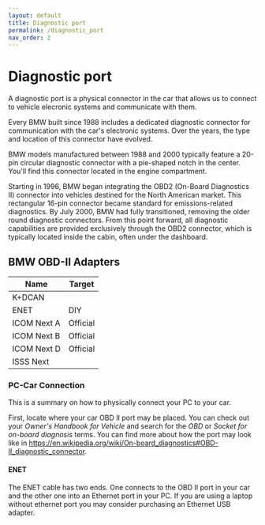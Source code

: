 ```yaml
---
layout: default
title: Diagnostic port
permalink: /diagnostic_port
nav_order: 2
---
```


# Diagnostic port

A diagnostic port is a physical connector in the car that allows us to connect to vehicle elecronic systems and communicate with them.

Every BMW built since 1988 includes a dedicated diagnostic connector for communication with the car's electronic systems. Over the years, the type and location of this connector have evolved.

BMW models manufactured between 1988 and 2000 typically feature a 20-pin circular diagnostic connector with a pie-shaped notch in the center. You'll find this connector located in the engine compartment.

Starting in 1996, BMW began integrating the OBD2 (On-Board Diagnostics II) connector into vehicles destined for the North American market. This rectangular 16-pin connector became standard for emissions-related diagnostics.
By July 2000, BMW had fully transitioned, removing the older round diagnostic connectors. From this point forward, all diagnostic capabilities are provided exclusively through the OBD2 connector, which is typically located inside the cabin, often under the dashboard.

## BMW OBD-II Adapters

| Name        | Target   |
| ----------- | -------- |
| K+DCAN      |          |
| ENET        | DIY      |
| ICOM Next A | Official |
| ICOM Next B | Official |
| ICOM Next D | Official |
| ISSS Next   |          |

### PC-Car Connection

This is a summary on how to physically connect your PC to your car.

First, locate where your car OBD II port may be placed. You can check out your _Owner's Handbook for Vehicle_ and search for the _OBD_ or _Socket for on-board diagnosis_ terms.
You can find more about how the port may look like in <https://en.wikipedia.org/wiki/On-board_diagnostics#OBD-II_diagnostic_connector>.

#### ENET

The ENET cable has two ends. One connects to the OBD II port in your car and the other one into an Ethernet port in your PC. If you are using a laptop without ethernet port you may consider purchasing an Ethernet USB adapter.
